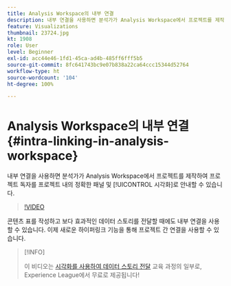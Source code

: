 ```yaml
---
title: Analysis Workspace의 내부 연결
description: 내부 연결을 사용하면 분석가가 Analysis Workspace에서 프로젝트를 제작하여 프로젝트 독자를 프로젝트 내의 정확한 패널 및 시각화로 안내할 수 있습니다.
feature: Visualizations
thumbnail: 23724.jpg
kt: 1908
role: User
level: Beginner
exl-id: acc44e46-1fd1-45ca-ad4b-485ff6fff5b5
source-git-commit: 8fc641743bc9e07b838a22ca64ccc15344d52764
workflow-type: ht
source-wordcount: '104'
ht-degree: 100%

---
```


# Analysis Workspace의 내부 연결 {#intra-linking-in-analysis-workspace}

내부 연결을 사용하면 분석가가 Analysis Workspace에서 프로젝트를 제작하여 프로젝트 독자를 프로젝트 내의 정확한 패널 및 [!UICONTROL 시각화]로 안내할 수 있습니다.

>[!VIDEO](https://video.tv.adobe.com/v/23724/?quality=12&learn=on)

콘텐츠 표를 작성하고 보다 효과적인 데이터 스토리를 전달할 때에도 내부 연결을 사용할 수 있습니다. 이제 새로운 하이퍼링크 기능을 통해 프로젝트 간 연결을 사용할 수 있습니다.

>[!INFO]
>
> 이 비디오는 [시각화를 사용하여 데이터 스토리 전달](https://experienceleague.adobe.com/?recommended=Analytics-U-1-2021.1.visualizations) 교육 과정의 일부로, Experience League에서 무료로 제공됩니다!
